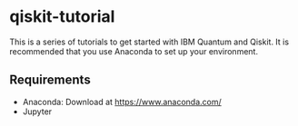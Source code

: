 # qiskit-tutorial
This is a series of tutorials to get started with IBM Quantum and Qiskit. It is recommended that you use Anaconda to set up your environment.

## Requirements
- Anaconda: Download at https://www.anaconda.com/
- Jupyter
